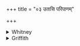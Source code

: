 +++
title = "०३ उतासि परिपाणम्"

+++

<details><summary>Whitney</summary>

### Translation
3. Both art thou a protection, grinder-up of familiar demons (*yātú*), O  
ointment, and of what is immortal thou knowest; likewise art thou  
gratification (*-bhójana*) of the living, likewise remedy of jaundice  
(*hárita-*).

### Notes
Contrary to rule, the *a* of *asi* in **d** has to be elided after  
*átho* in **d**; probably emendation to *áthā ’si* is called for; one of  
our mss. (O.) reads *átho ‘si.* Ppp. rectifies the meter of **a** by  
giving *ute ’vā ’si;* for **c, d** it has *utā ’mṛtatvesye ”śiṣa utā  
’saṣ pitṛbhojanam.* The comm. takes *amṛtasya* as the drink of  
immortality, and *-bhojana* as either *aniṣṭanivartanena pālaka* or  
*bhogasādhana*. The last pāda hardly belongs with the rest.
</details>

<details><summary>Griffith</summary>

Thou, also, Salve! art a defence that rends and crushes sorcerers. Thou knowest, too, of Amrit, thou art the delight of all who live, a jaundice-curing balm art thou.
</details>
